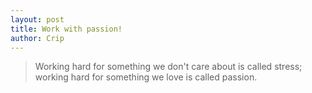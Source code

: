 ```yaml
---
layout: post
title: Work with passion!
author: Crip
---
```


> Working hard for something we don't care about is called stress; working hard for something we love is called passion.

